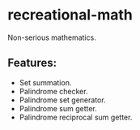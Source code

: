 # recreational-math
Non-serious mathematics.
## Features:
- Set summation.
- Palindrome checker.
- Palindrome set generator.
- Palindrome sum getter.
- Palindrome reciprocal sum getter.

